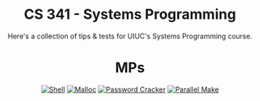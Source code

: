 <div align="center">

# CS 341 - Systems Programming

Here's a collection of tips & tests for UIUC's Systems Programming course.

# MPs

[![Shell](https://img.shields.io/badge/Shell-yellow?style=for-the-badge)](./mp-shell/)
[![Malloc](https://img.shields.io/badge/Malloc-0c0?style=for-the-badge)](./mp-malloc/)
[![Password Cracker](https://img.shields.io/badge/Password_Cracker-seagreen?style=for-the-badge)](./mp-password-cracker/)
[![Parallel Make](https://img.shields.io/badge/Parallel_make-blue?style=for-the-badge)](./mp-parallel-make/)

</div>
